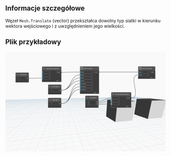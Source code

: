 ## Informacje szczegółowe
Węzeł `Mesh.Translate` (vector) przekształca dowolny typ siatki w kierunku wektora wejściowego i z uwzględnieniem jego wielkości.

## Plik przykładowy

![Example](./Autodesk.DesignScript.Geometry.Mesh.Translate(mesh.vector)_img.jpg)
